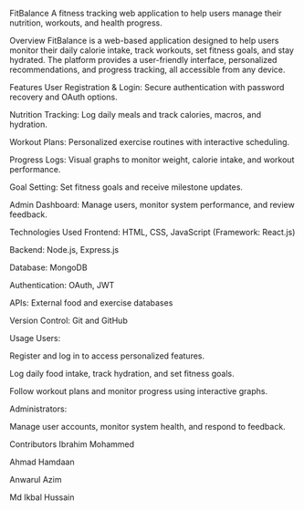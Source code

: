 FitBalance
A fitness tracking web application to help users manage their nutrition, workouts, and health progress.

Overview
FitBalance is a web-based application designed to help users monitor their daily calorie intake, track workouts, set fitness goals, and stay hydrated. The platform provides a user-friendly interface, personalized recommendations, and progress tracking, all accessible from any device.

Features
User Registration & Login: Secure authentication with password recovery and OAuth options.

Nutrition Tracking: Log daily meals and track calories, macros, and hydration.

Workout Plans: Personalized exercise routines with interactive scheduling.

Progress Logs: Visual graphs to monitor weight, calorie intake, and workout performance.

Goal Setting: Set fitness goals and receive milestone updates.

Admin Dashboard: Manage users, monitor system performance, and review feedback.

Technologies Used
Frontend: HTML, CSS, JavaScript (Framework: React.js)

Backend: Node.js, Express.js

Database: MongoDB

Authentication: OAuth, JWT

APIs: External food and exercise databases

Version Control: Git and GitHub

Usage
Users:

Register and log in to access personalized features.

Log daily food intake, track hydration, and set fitness goals.

Follow workout plans and monitor progress using interactive graphs.

Administrators:

Manage user accounts, monitor system health, and respond to feedback.

Contributors
Ibrahim Mohammed

Ahmad Hamdaan

Anwarul Azim

Md Ikbal Hussain